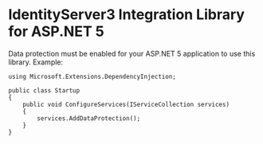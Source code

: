 # IdentityServer3 Integration Library for ASP.NET 5

Data protection must be enabled for your ASP.NET 5 application to use this library. Example:

```
using Microsoft.Extensions.DependencyInjection;

public class Startup
{
    public void ConfigureServices(IServiceCollection services)
    {
        services.AddDataProtection();
    }
}
```
